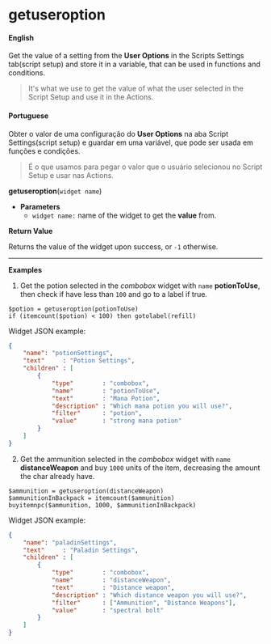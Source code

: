 
# getuseroption

<!-- tabs:start -->

#### **English**

Get the value of a setting from the **User Options** in the Scripts Settings tab(script setup) and store it in a variable, that can be used in functions and conditions.

> It's what we use to get the value of what the user selected in the Script Setup and use it in the Actions.


#### **Portuguese**

Obter o valor de uma configuração do **User Options** na aba Script Settings(script setup) e guardar em uma variável, que pode ser usada em funções e condições.

> É o que usamos para pegar o valor que o usuário selecionou no Script Setup e usar nas Actions.

<!-- tabs:end -->



**getuseroption**(`widget name`)

- **Parameters**
  - `widget name:` name of the widget to get the **value** from.


**Return Value**

Returns the value of the widget upon success, or `-1` otherwise.

---

**Examples**

1. Get the potion selected in the *combobox* widget with `name` **potionToUse**, then check if have less than `100` and go to a label if true.

```action
$potion = getuseroption(potionToUse)
if (itemcount($potion) < 100) then gotolabel(refill)
```

Widget JSON example:

```json
{
    "name": "potionSettings",
    "text"     : "Potion Settings",
    "children" : [
        {
            "type"        : "combobox",
            "name"        : "potionToUse",
            "text"        : "Mana Potion",
            "description" : "Which mana potion you will use?",
            "filter"      : "potion",
            "value"       : "strong mana potion"
        }
    ]
}

```


2. Get the ammunition selected in the *combobox* widget with `name` **distanceWeapon** and buy `1000` units of the item, decreasing the amount the char already have.

```action
$ammunition = getuseroption(distanceWeapon)
$ammunitionInBackpack = itemcount($ammunition)
buyitemnpc($ammunition, 1000, $ammunitionInBackpack)
```

Widget JSON example:

```json
{
	"name": "paladinSettings",
	"text"     : "Paladin Settings",
	"children" : [
		{
			"type"        : "combobox",
			"name"        : "distanceWeapon",
			"text"        : "Distance weapon",
			"description" : "Which distance weapon you will use?",
			"filter"      : ["Ammunition", "Distance Weapons"],
			"value"       : "spectral bolt"
		}
	]
}
```